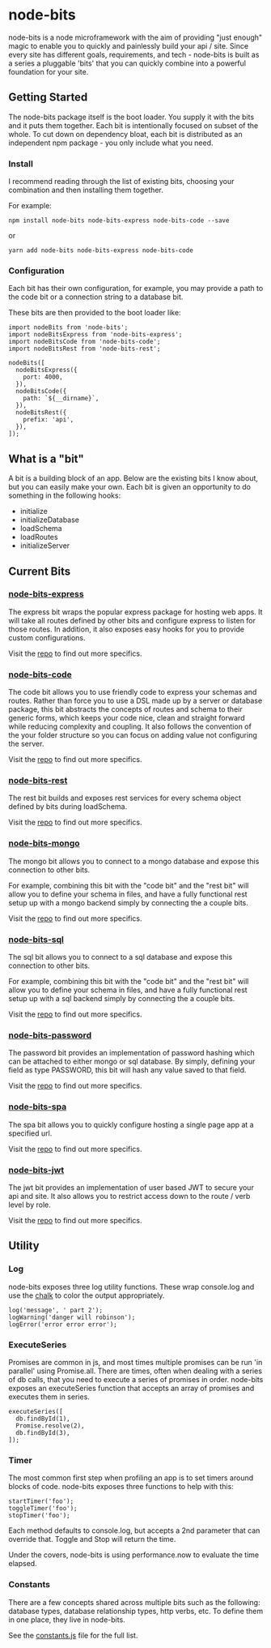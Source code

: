# node-bits
node-bits is a node microframework with the aim of providing "just enough" magic to enable you to quickly and painlessly build your api / site. Since every site has different goals, requirements, and tech - node-bits is built as a series a pluggable 'bits' that you can quickly combine into a powerful foundation for your site.

## Getting Started
The node-bits package itself is the boot loader. You supply it with the bits and it puts them together. Each bit is intentionally focused on subset of the whole. To cut down on dependency bloat, each bit is distributed as an independent npm package - you only include what you need.

### Install
I recommend reading through the list of existing bits, choosing your combination and then installing them together.

For example:
```
npm install node-bits node-bits-express node-bits-code --save
```

or

```
yarn add node-bits node-bits-express node-bits-code
```

### Configuration
Each bit has their own configuration, for example, you may provide a path to the code bit or a connection string to a database bit.

These bits are then provided to the boot loader like:

```
import nodeBits from 'node-bits';
import nodeBitsExpress from 'node-bits-express';
import nodeBitsCode from 'node-bits-code';
import nodeBitsRest from 'node-bits-rest';

nodeBits([
  nodeBitsExpress({
    port: 4000,
  }),
  nodeBitsCode({
    path: `${__dirname}`,
  }),
  nodeBitsRest({
    prefix: 'api',
  }),
]);
```

## What is a "bit"
A bit is a building block of an app. Below are the existing bits I know about, but you can easily make your own. Each bit is given an opportunity to do something in the following hooks:

* initialize
* initializeDatabase
* loadSchema
* loadRoutes
* initializeServer

## Current Bits
### [node-bits-express](https://github.com/jgretz/node-bits-express)
The express bit wraps the popular express package for hosting web apps. It will take all routes defined by other bits and configure express to listen for those routes. In addition, it also exposes easy hooks for you to provide custom configurations.

Visit the [repo](https://github.com/jgretz/node-bits-express) to find out more specifics.

### [node-bits-code](https://github.com/jgretz/node-bits-code)
The code bit allows you to use friendly code to express your schemas and routes. Rather than force you to use a DSL made up by a server or database package, this bit abstracts the concepts of routes and schema to their generic forms, which keeps your code nice, clean and straight forward while reducing complexity and coupling. It also follows the convention of the your folder structure so you can focus on adding value not configuring the server.

Visit the [repo](https://github.com/jgretz/node-bits-code) to find out more specifics.

### [node-bits-rest](https://github.com/jgretz/node-bits-rest)
The rest bit builds and exposes rest services for every schema object defined by bits during loadSchema.

Visit the [repo](https://github.com/jgretz/node-bits-rest) to find out more specifics.

### [node-bits-mongo](https://github.com/jgretz/node-bits-mongo)
The mongo bit allows you to connect to a mongo database and expose this connection to other bits.

For example, combining this bit with the "code bit" and the "rest bit" will allow you to define your schema in files, and have a fully functional rest setup up with a mongo backend simply by connecting the a couple bits.

Visit the [repo](https://github.com/jgretz/node-bits-mongo) to find out more specifics.

### [node-bits-sql](https://github.com/jgretz/node-bits-sql)
The sql bit allows you to connect to a sql database and expose this connection to other bits.

For example, combining this bit with the "code bit" and the "rest bit" will allow you to define your schema in files, and have a fully functional rest setup up with a sql backend simply by connecting the a couple bits.

Visit the [repo](https://github.com/jgretz/node-bits-sql) to find out more specifics.

### [node-bits-password](https://github.com/jgretz/node-bits-password)
The password bit provides an implementation of password hashing which can be attached to either mongo or sql database. By simply, defining your field as type PASSWORD, this bit will hash any value saved to that field.

Visit the [repo](https://github.com/jgretz/node-bits-password) to find out more specifics.

### [node-bits-spa](https://github.com/jgretz/node-bits-spa)
The spa bit allows you to quickly configure hosting a single page app at a specified url.

Visit the [repo](https://github.com/jgretz/node-bits-spa) to find out more specifics.

### [node-bits-jwt](https://github.com/jgretz/node-bits-jwt)
The jwt bit provides an implementation of user based JWT to secure your api and site. It also allows you to restrict access down to the route / verb level by role.

Visit the [repo](https://github.com/jgretz/node-bits-jwt) to find out more specifics.

## Utility
### Log
node-bits exposes three log utility functions. These wrap console.log and use the [chalk](https://www.npmjs.com/package/chalk) to color the output appropriately.

```
log('message', ' part 2');
logWarning('danger will robinson');
logError('error error error');
```

### ExecuteSeries
Promises are common in js, and most times multiple promises can be run 'in parallel' using Promise.all. There are times, often when dealing with a series of db calls, that you need to execute a series of promises in order. node-bits exposes an executeSeries function that accepts an array of promises and executes them in series.

```
executeSeries([
  db.findById(1),
  Promise.resolve(2),
  db.findById(3),
]);
```

### Timer
The most common first step when profiling an app is to set timers around blocks of code. node-bits exposes three functions to help with this:

```
startTimer('foo');
toggleTimer('foo');
stopTimer('foo');
```

Each method defaults to console.log, but accepts a 2nd parameter that can override that. Toggle and Stop will return the time.

Under the covers, node-bits is using performance.now to evaluate the time elapsed.

### Constants
There are a few concepts shared across multiple bits such as the following: database types, database relationship types, http verbs, etc. To define them in one place, they live in node-bits.

See the [constants.js](https://github.com/jgretz/node-bits/blob/master/src/constants.js) file for the full list.
